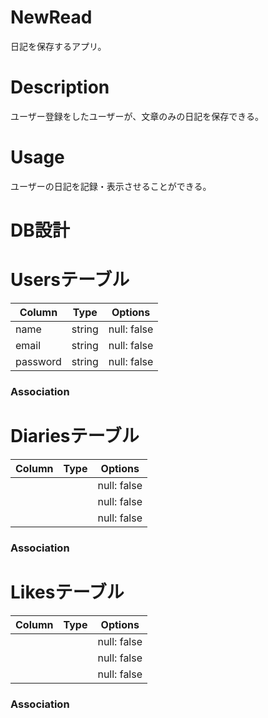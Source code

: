 

# NewRead
日記を保存するアプリ。

# Description
ユーザー登録をしたユーザーが、文章のみの日記を保存できる。

# Usage
ユーザーの日記を記録・表示させることができる。

# DB設計

# Usersテーブル
|Column|Type|Options|
|------|----|-------|
|name|string|null: false|
|email|string|null: false|
|password|string|null: false|
### Association

# Diariesテーブル
|Column|Type|Options|
|------|----|-------|
| ||null: false|
| ||null: false|
| ||null: false|
### Association

# Likesテーブル
|Column|Type|Options|
|------|----|-------|
| ||null: false|
| ||null: false|
| ||null: false|

### Association
